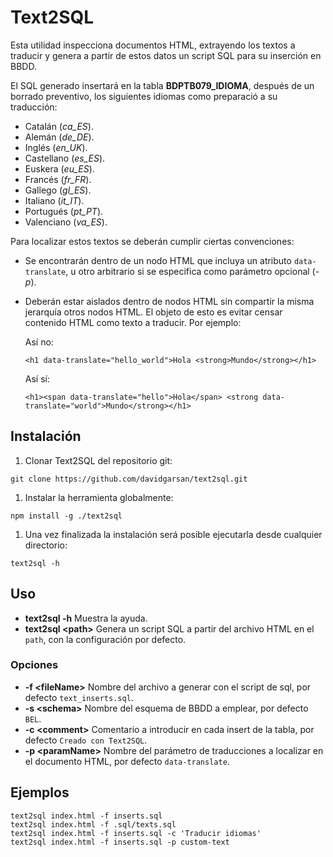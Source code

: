 # Text2SQL

Esta utilidad inspecciona documentos HTML, extrayendo los textos a traducir
y genera a partir de estos datos un script SQL para su inserción en BBDD.

El SQL generado insertará en la tabla **BDPTB079_IDIOMA**, después de un borrado preventivo,
los siguientes idiomas como preparació a su traducción:
- Catalán (*ca_ES*).
- Alemán (*de_DE*).
- Inglés (*en_UK*).
- Castellano (*es_ES*).
- Euskera (*eu_ES*).
- Francés (*fr_FR*).
- Gallego (*gl_ES*).
- Italiano (*it_IT*).
- Portugués (*pt_PT*).
- Valenciano (*va_ES*).

Para localizar estos textos se deberán cumplir ciertas convenciones: 
- Se encontrarán dentro de un nodo HTML que incluya un atributo `data-translate`, u otro arbitrario 
  si se especifica como parámetro opcional (_-p_).
- Deberán estar aislados dentro de nodos HTML sin compartir la misma jerarquía otros nodos HTML.
  El objeto de esto es evitar censar contenido HTML como texto a traducir. Por ejemplo:

  Así no: 
  ```
  <h1 data-translate="hello_world">Hola <strong>Mundo</strong></h1>
  ```
  Así sí: 
  ```
  <h1><span data-translate="hello">Hola</span> <strong data-translate="world">Mundo</strong></h1> 
  ```

## Instalación

1. Clonar Text2SQL del repositorio git:

  ```
  git clone https://github.com/davidgarsan/text2sql.git
  ```
1. Instalar la herramienta globalmente: 

  ```
  npm install -g ./text2sql 
  ```
1. Una vez finalizada la instalación será posible ejecutarla desde cualquier directorio:

  ```
  text2sql -h   
  ```
 

## Uso

* **text2sql -h**                   Muestra la ayuda.
* **text2sql \<path>**  Genera un script SQL a partir del archivo HTML en el `path`, con la configuración por defecto.

### Opciones

* **-f \<fileName>**       Nombre del archivo a generar con el script de sql, por defecto `text_inserts.sql`.
* **-s \<schema>**         Nombre del esquema de BBDD a emplear, por defecto `BEL`.
* **-c \<comment>**        Comentario a introducir en cada insert de la tabla, por defecto `Creado con Text2SQL`.
* **-p \<paramName>**      Nombre del parámetro de traducciones a localizar en el documento HTML, por defecto `data-translate`.
  
## Ejemplos

```
text2sql index.html -f inserts.sql
text2sql index.html -f .sql/texts.sql
text2sql index.html -f inserts.sql -c 'Traducir idiomas' 
text2sql index.html -f inserts.sql -p custom-text
```